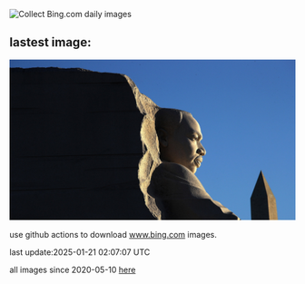 ![Collect Bing.com daily images](https://github.com/counter2015/bing-daily-images/workflows/Collect%20Bing.com%20daily%20images/badge.svg)
## lastest image:
![](images/img.jpg)

use github actions to download www.bing.com images.

last update:2025-01-21 02:07:07 UTC

all images since 2020-05-10 [here](https://github.com/counter2015/bing-daily-images/tree/master/images) 
